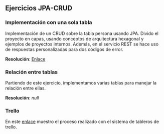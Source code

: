## Ejercicios JPA-CRUD

### Implementación con una sola tabla

Implementación de un CRUD sobre la tabla persona usando JPA. 
Divido el proyecto en capas, usando conceptos de arquitectura hexagonal
y ejemplos de proyectos internos. Además, en el servicio REST se hace uso de 
respuestas personalizadas para dos códigos de error.

**Resolución**: [Enlace](https://github.com/pedrocc4/itinerario-back/tree/70de6eab6ebaa4cb55162a9122be12b9221d9a04)

### Relación entre tablas

Partiendo de este ejercicio, implementamos varias tablas para manejar la relación entre ellas.

**Resolución**: *null*

### Trello

En este [enlace](https://trello.com/b/B3j82nBM/ej3-1-crud-con-relaciones-entre-tablas)
muestro el proceso realizado con el sistema de tableros de trello.
